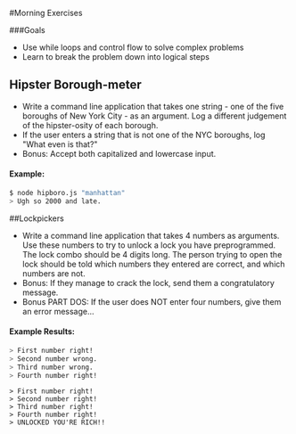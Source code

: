 #Morning Exercises

###Goals

* Use while loops and control flow to solve complex problems
* Learn to break the problem down into logical steps

## Hipster Borough-meter

- Write a command line application that takes one string - one of the five boroughs of New York City - as an argument. Log a different judgement of the hipster-osity of each borough.
- If the user enters a string that is not one of the NYC boroughs, log "What even is that?"
- Bonus: Accept both capitalized and lowercase input.

#### Example:

```bash
$ node hipboro.js "manhattan"
> Ugh so 2000 and late.
```

##Lockpickers

- Write a command line application that takes 4 numbers as arguments. Use these numbers to try to unlock a lock you have preprogrammed. The lock combo should be 4 digits long. The person trying to open the lock should be told which numbers they entered are correct, and which numbers are not.
- Bonus: If they manage to crack the lock, send them a congratulatory message.
- Bonus PART DOS: If the user does NOT enter four numbers, give them an error message...

#### Example Results:

```bash
> First number right!
> Second number wrong.
> Third number wrong.
> Fourth number right!

```

```
> First number right!
> Second number right!
> Third number right!
> Fourth number right!
> UNLOCKED YOU'RE RICH!!
```
